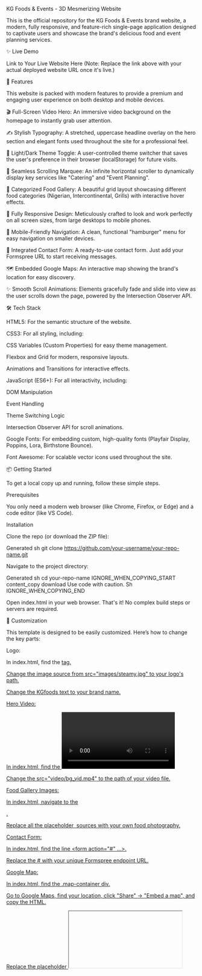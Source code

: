 KG Foods & Events - 3D Mesmerizing Website

This is the official repository for the KG Foods & Events brand website, a modern, fully responsive, and feature-rich single-page application designed to captivate users and showcase the brand's delicious food and event planning services.

✨ Live Demo

Link to Your Live Website Here
(Note: Replace the link above with your actual deployed website URL once it's live.)

🚀 Features

This website is packed with modern features to provide a premium and engaging user experience on both desktop and mobile devices.

🎬 Full-Screen Video Hero: An immersive video background on the homepage to instantly grab user attention.

✍️ Stylish Typography: A stretched, uppercase headline overlay on the hero section and elegant fonts used throughout the site for a professional feel.

🎨 Light/Dark Theme Toggle: A user-controlled theme switcher that saves the user's preference in their browser (localStorage) for future visits.

🎠 Seamless Scrolling Marquee: An infinite horizontal scroller to dynamically display key services like "Catering" and "Event Planning".

🍲 Categorized Food Gallery: A beautiful grid layout showcasing different food categories (Nigerian, Intercontinental, Grills) with interactive hover effects.

📱 Fully Responsive Design: Meticulously crafted to look and work perfectly on all screen sizes, from large desktops to mobile phones.

🍔 Mobile-Friendly Navigation: A clean, functional "hamburger" menu for easy navigation on smaller devices.

📝 Integrated Contact Form: A ready-to-use contact form. Just add your Formspree URL to start receiving messages.

🗺️ Embedded Google Maps: An interactive map showing the brand's location for easy discovery.

✨ Smooth Scroll Animations: Elements gracefully fade and slide into view as the user scrolls down the page, powered by the Intersection Observer API.

🛠️ Tech Stack

HTML5: For the semantic structure of the website.

CSS3: For all styling, including:

CSS Variables (Custom Properties) for easy theme management.

Flexbox and Grid for modern, responsive layouts.

Animations and Transitions for interactive effects.

JavaScript (ES6+): For all interactivity, including:

DOM Manipulation

Event Handling

Theme Switching Logic

Intersection Observer API for scroll animations.

Google Fonts: For embedding custom, high-quality fonts (Playfair Display, Poppins, Lora, Birthstone Bounce).

Font Awesome: For scalable vector icons used throughout the site.

📦 Getting Started

To get a local copy up and running, follow these simple steps.

Prerequisites

You only need a modern web browser (like Chrome, Firefox, or Edge) and a code editor (like VS Code).

Installation

Clone the repo (or download the ZIP file):

Generated sh
git clone https://github.com/your-username/your-repo-name.git


Navigate to the project directory:

Generated sh
cd your-repo-name
IGNORE_WHEN_COPYING_START
content_copy
download
Use code with caution.
Sh
IGNORE_WHEN_COPYING_END

Open index.html in your web browser. That's it! No complex build steps or servers are required.

🎨 Customization

This template is designed to be easily customized. Here’s how to change the key parts:

Logo:

In index.html, find the <a href="#" class="logo"> tag.

Change the image source from src="images/steamy.jpg" to your logo's path.

Change the <span>KGfoods</span> text to your brand name.

Hero Video:

In index.html, find the <video> tag.

Change the src="video/bg_vid.mp4" to the path of your video file.

Food Gallery Images:

In index.html, navigate to the <section id="gallery">.

Replace all the placeholder <img> sources with your own food photography.

Contact Form:

In index.html, find the line <form action="#" ...>.

Replace the # with your unique Formspree endpoint URL.

Google Map:

In index.html, find the .map-container div.

Go to Google Maps, find your location, click "Share" -> "Embed a map", and copy the HTML.

Replace the placeholder <iframe> inside the .map-container with the code you just copied.

Colors & Fonts:

Open style.css. At the very top, you will find the :root block.

You can change the entire site's color scheme by modifying these variables:

Generated css
:root {
    --primary-color: #A94A2F; 
    --secondary-color: #F3D5A3;
    /* ...and more */
}
IGNORE_WHEN_COPYING_START
content_copy
download
Use code with caution.
Css
IGNORE_WHEN_COPYING_END
📁 File Structure

The project uses a simple and organized file structure. It is recommended to place your assets in the images and video folders.

Generated code
/
├── index.html       (The main HTML file)
├── style.css        (All custom CSS styles)
├── script.js        (All JavaScript functionality)
├── images/
│   └── steamy.jpg   (Your logo image)
│   └── ...          (Your food images)
└── video/
    └── bg_vid.mp4   (Your hero background video)
IGNORE_WHEN_COPYING_START
content_copy
download
Use code with caution.
IGNORE_WHEN_COPYING_END
📜 License

This project is open-source and available under the MIT License.
